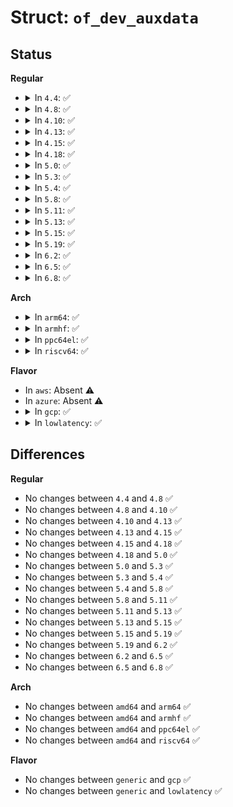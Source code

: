 # Struct: <code>of_dev_auxdata</code>

## Status
<b>Regular</b>
<ul>
<li>
<details>
<summary>In <code>4.4</code>: ✅</summary>

```c
struct of_dev_auxdata {
    char *compatible;
    resource_size_t phys_addr;
    char *name;
    void *platform_data;
};
```
</details>
</li>
<li>
<details>
<summary>In <code>4.8</code>: ✅</summary>

```c
struct of_dev_auxdata {
    char *compatible;
    resource_size_t phys_addr;
    char *name;
    void *platform_data;
};
```
</details>
</li>
<li>
<details>
<summary>In <code>4.10</code>: ✅</summary>

```c
struct of_dev_auxdata {
    char *compatible;
    resource_size_t phys_addr;
    char *name;
    void *platform_data;
};
```
</details>
</li>
<li>
<details>
<summary>In <code>4.13</code>: ✅</summary>

```c
struct of_dev_auxdata {
    char *compatible;
    resource_size_t phys_addr;
    char *name;
    void *platform_data;
};
```
</details>
</li>
<li>
<details>
<summary>In <code>4.15</code>: ✅</summary>

```c
struct of_dev_auxdata {
    char *compatible;
    resource_size_t phys_addr;
    char *name;
    void *platform_data;
};
```
</details>
</li>
<li>
<details>
<summary>In <code>4.18</code>: ✅</summary>

```c
struct of_dev_auxdata {
    char *compatible;
    resource_size_t phys_addr;
    char *name;
    void *platform_data;
};
```
</details>
</li>
<li>
<details>
<summary>In <code>5.0</code>: ✅</summary>

```c
struct of_dev_auxdata {
    char *compatible;
    resource_size_t phys_addr;
    char *name;
    void *platform_data;
};
```
</details>
</li>
<li>
<details>
<summary>In <code>5.3</code>: ✅</summary>

```c
struct of_dev_auxdata {
    char *compatible;
    resource_size_t phys_addr;
    char *name;
    void *platform_data;
};
```
</details>
</li>
<li>
<details>
<summary>In <code>5.4</code>: ✅</summary>

```c
struct of_dev_auxdata {
    char *compatible;
    resource_size_t phys_addr;
    char *name;
    void *platform_data;
};
```
</details>
</li>
<li>
<details>
<summary>In <code>5.8</code>: ✅</summary>

```c
struct of_dev_auxdata {
    char *compatible;
    resource_size_t phys_addr;
    char *name;
    void *platform_data;
};
```
</details>
</li>
<li>
<details>
<summary>In <code>5.11</code>: ✅</summary>

```c
struct of_dev_auxdata {
    char *compatible;
    resource_size_t phys_addr;
    char *name;
    void *platform_data;
};
```
</details>
</li>
<li>
<details>
<summary>In <code>5.13</code>: ✅</summary>

```c
struct of_dev_auxdata {
    char *compatible;
    resource_size_t phys_addr;
    char *name;
    void *platform_data;
};
```
</details>
</li>
<li>
<details>
<summary>In <code>5.15</code>: ✅</summary>

```c
struct of_dev_auxdata {
    char *compatible;
    resource_size_t phys_addr;
    char *name;
    void *platform_data;
};
```
</details>
</li>
<li>
<details>
<summary>In <code>5.19</code>: ✅</summary>

```c
struct of_dev_auxdata {
    char *compatible;
    resource_size_t phys_addr;
    char *name;
    void *platform_data;
};
```
</details>
</li>
<li>
<details>
<summary>In <code>6.2</code>: ✅</summary>

```c
struct of_dev_auxdata {
    char *compatible;
    resource_size_t phys_addr;
    char *name;
    void *platform_data;
};
```
</details>
</li>
<li>
<details>
<summary>In <code>6.5</code>: ✅</summary>

```c
struct of_dev_auxdata {
    char *compatible;
    resource_size_t phys_addr;
    char *name;
    void *platform_data;
};
```
</details>
</li>
<li>
<details>
<summary>In <code>6.8</code>: ✅</summary>

```c
struct of_dev_auxdata {
    char *compatible;
    resource_size_t phys_addr;
    char *name;
    void *platform_data;
};
```
</details>
</li>
</ul>
<b>Arch</b>
<ul>
<li>
<details>
<summary>In <code>arm64</code>: ✅</summary>

```c
struct of_dev_auxdata {
    char *compatible;
    resource_size_t phys_addr;
    char *name;
    void *platform_data;
};
```
</details>
</li>
<li>
<details>
<summary>In <code>armhf</code>: ✅</summary>

```c
struct of_dev_auxdata {
    char *compatible;
    resource_size_t phys_addr;
    char *name;
    void *platform_data;
};
```
</details>
</li>
<li>
<details>
<summary>In <code>ppc64el</code>: ✅</summary>

```c
struct of_dev_auxdata {
    char *compatible;
    resource_size_t phys_addr;
    char *name;
    void *platform_data;
};
```
</details>
</li>
<li>
<details>
<summary>In <code>riscv64</code>: ✅</summary>

```c
struct of_dev_auxdata {
    char *compatible;
    resource_size_t phys_addr;
    char *name;
    void *platform_data;
};
```
</details>
</li>
</ul>
<b>Flavor</b>
<ul>
<li>
In <code>aws</code>: Absent ⚠️
</li>
<li>
In <code>azure</code>: Absent ⚠️
</li>
<li>
<details>
<summary>In <code>gcp</code>: ✅</summary>

```c
struct of_dev_auxdata {
    char *compatible;
    resource_size_t phys_addr;
    char *name;
    void *platform_data;
};
```
</details>
</li>
<li>
<details>
<summary>In <code>lowlatency</code>: ✅</summary>

```c
struct of_dev_auxdata {
    char *compatible;
    resource_size_t phys_addr;
    char *name;
    void *platform_data;
};
```
</details>
</li>
</ul>

## Differences
<b>Regular</b>
<ul>
<li>
No changes between <code>4.4</code> and <code>4.8</code> ✅
</li>
<li>
No changes between <code>4.8</code> and <code>4.10</code> ✅
</li>
<li>
No changes between <code>4.10</code> and <code>4.13</code> ✅
</li>
<li>
No changes between <code>4.13</code> and <code>4.15</code> ✅
</li>
<li>
No changes between <code>4.15</code> and <code>4.18</code> ✅
</li>
<li>
No changes between <code>4.18</code> and <code>5.0</code> ✅
</li>
<li>
No changes between <code>5.0</code> and <code>5.3</code> ✅
</li>
<li>
No changes between <code>5.3</code> and <code>5.4</code> ✅
</li>
<li>
No changes between <code>5.4</code> and <code>5.8</code> ✅
</li>
<li>
No changes between <code>5.8</code> and <code>5.11</code> ✅
</li>
<li>
No changes between <code>5.11</code> and <code>5.13</code> ✅
</li>
<li>
No changes between <code>5.13</code> and <code>5.15</code> ✅
</li>
<li>
No changes between <code>5.15</code> and <code>5.19</code> ✅
</li>
<li>
No changes between <code>5.19</code> and <code>6.2</code> ✅
</li>
<li>
No changes between <code>6.2</code> and <code>6.5</code> ✅
</li>
<li>
No changes between <code>6.5</code> and <code>6.8</code> ✅
</li>
</ul>
<b>Arch</b>
<ul>
<li>
No changes between <code>amd64</code> and <code>arm64</code> ✅
</li>
<li>
No changes between <code>amd64</code> and <code>armhf</code> ✅
</li>
<li>
No changes between <code>amd64</code> and <code>ppc64el</code> ✅
</li>
<li>
No changes between <code>amd64</code> and <code>riscv64</code> ✅
</li>
</ul>
<b>Flavor</b>
<ul>
<li>
No changes between <code>generic</code> and <code>gcp</code> ✅
</li>
<li>
No changes between <code>generic</code> and <code>lowlatency</code> ✅
</li>
</ul>
